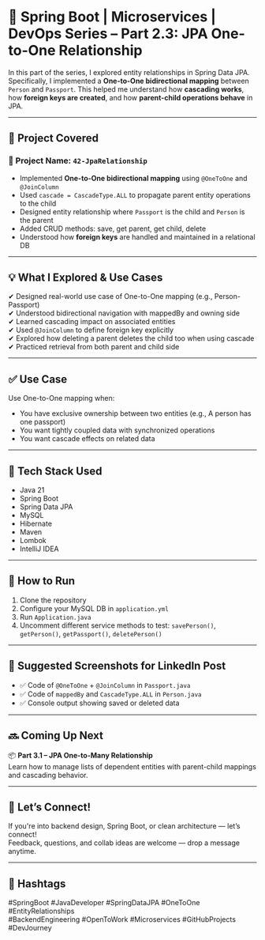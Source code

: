 # 🚀 Spring Boot | Microservices | DevOps Series – Part 2.3: JPA One-to-One Relationship

In this part of the series, I explored entity relationships in Spring Data JPA. Specifically, I implemented a **One-to-One bidirectional mapping** between `Person` and `Passport`. This helped me understand how **cascading works**, how **foreign keys are created**, and how **parent-child operations behave** in JPA.

---

## 📁 Project Covered

### 🔹 Project Name: `42-JpaRelationship`

- Implemented **One-to-One bidirectional mapping** using `@OneToOne` and `@JoinColumn`
- Used `cascade = CascadeType.ALL` to propagate parent entity operations to the child
- Designed entity relationship where `Passport` is the child and `Person` is the parent
- Added CRUD methods: save, get parent, get child, delete
- Understood how **foreign keys** are handled and maintained in a relational DB

---

## 💡 What I Explored & Use Cases

✔ Designed real-world use case of One-to-One mapping (e.g., Person-Passport)  
✔ Understood bidirectional navigation with mappedBy and owning side  
✔ Learned cascading impact on associated entities  
✔ Used `@JoinColumn` to define foreign key explicitly  
✔ Explored how deleting a parent deletes the child too when using cascade  
✔ Practiced retrieval from both parent and child side

---

## ✅ Use Case

Use One-to-One mapping when:

- You have exclusive ownership between two entities (e.g., A person has one passport)
- You want tightly coupled data with synchronized operations
- You want cascade effects on related data

---

## 🧠 Tech Stack Used

- Java 21  
- Spring Boot  
- Spring Data JPA  
- MySQL  
- Hibernate  
- Maven  
- Lombok  
- IntelliJ IDEA  

---

## 🔧 How to Run

1. Clone the repository
2. Configure your MySQL DB in `application.yml`
3. Run `Application.java`
4. Uncomment different service methods to test: `savePerson()`, `getPerson()`, `getPassport()`, `deletePerson()`

---

## 📸 Suggested Screenshots for LinkedIn Post

- ✅ Code of `@OneToOne` + `@JoinColumn` in `Passport.java`
- ✅ Code of `mappedBy` and `CascadeType.ALL` in `Person.java`
- ✅ Console output showing saved or deleted data

---

## 🔜 Coming Up Next

📦 **Part 3.1 – JPA One-to-Many Relationship**  
Learn how to manage lists of dependent entities with parent-child mappings and cascading behavior.

---

## 🙌 Let’s Connect!

If you're into backend design, Spring Boot, or clean architecture — let’s connect!  
Feedback, questions, and collab ideas are welcome — drop a message anytime.

---

## 🔖 Hashtags

#SpringBoot #JavaDeveloper #SpringDataJPA #OneToOne #EntityRelationships  
#BackendEngineering #OpenToWork #Microservices #GitHubProjects #DevJourney
